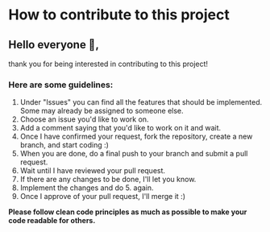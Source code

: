 <h1>How to contribute to this project</h1>

<h2>Hello everyone 👋,</h2>
<p>thank you for being interested in contributing to this project!</p>

<h3>Here are some guidelines:</h3>
<ol>
  <li>Under "Issues" you can find all the features that should be implemented. Some may already be assigned to someone else.</li>
  <li>Choose an issue you'd like to work on.</li>
  <li>Add a comment saying that you'd like to work on it and wait.</li>
  <li>Once I have confirmed your request, fork the repository, create a new branch, and start coding :)</li>
  <li>When you are done, do a final push to your branch and submit a pull request.</li>
  <li>Wait until I have reviewed your pull request.</li>
  <li>If there are any changes to be done, I'll let you know.</li>
  <li>Implement the changes and do 5. again.</li>
  <li>Once I approve of your pull request, I'll merge it :)</li>
</ol>

<p><strong>Please follow clean code principles as much as possible to make your code readable for others.</strong></p>
